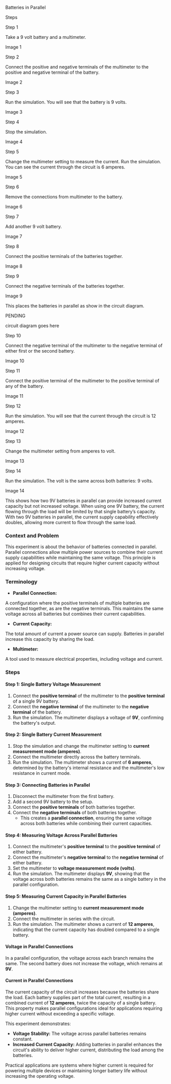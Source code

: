 Batteries in Parallel

Steps

Step 1

Take a 9 volt battery and a multimeter.

Image 1

Step 2

Connect the positive and negative terminals of the multimeter to the positive and negative terminal of the battery.

Image 2

Step 3

Run the simulation. You will see that the battery is 9 volts.

Image 3

Step 4

Stop the simulation.

Image 4

Step 5

Change the multimeter setting to measure the current. Run the simulation. You can see the current through the circuit is 6 amperes.

Image 5

Step 6

Remove the connections from multimeter to the battery.

Image 6

Step 7

Add another 9 volt battery.

Image 7

Step 8

Connect the positive terminals of the batteries together.

Image 8

Step 9

Connect the negative terminals of the batteries together.

Image 9

This places the batteries in parallel as show in the circuit diagram.

PENDING

circuit diagram goes here

Step 10

Connect the negative terminal of the multimeter to the negative terminal of either first or the second battery.

Image 10

Step 11

Connect the positive terminal of the multimeter to the positive terminal of any of the battery.

Image 11

Step 12

Run the simulation. You will see that the current through the circuit is 12 amperes.

Image 12

Step 13

Change the multimeter setting from amperes to volt.

Image 13

Step 14

Run the simulation. The volt is the same across both batteries: 9 volts.

Image 14

This shows how two 9V batteries in parallel can provide increased current capacity but not increased voltage. When using one 9V battery, the current flowing through the load will be limited by that single battery’s capacity. With two 9V batteries in parallel, the current supply capability effectively doubles, allowing more current to flow through the same load.

### Context and Problem

This experiment is about the behavior of batteries connected in parallel. Parallel connections allow multiple power sources to combine their current supply capabilities while maintaining the same voltage. This principle is applied for designing circuits that require higher current capacity without increasing voltage.

### Terminology

- **Parallel Connection:**

A configuration where the positive terminals of multiple batteries are connected together, as are the negative terminals. This maintains the same voltage across all batteries but combines their current capabilities.

- **Current Capacity:**

The total amount of current a power source can supply. Batteries in parallel increase this capacity by sharing the load.

- **Multimeter:**

A tool used to measure electrical properties, including voltage and current.

### Steps

#### **Step 1: Single Battery Voltage Measurement**

1. Connect the **positive terminal** of the multimeter to the **positive terminal** of a single 9V battery.
2. Connect the **negative terminal** of the multimeter to the **negative terminal** of the battery.
3. Run the simulation. The multimeter displays a voltage of **9V**, confirming the battery's output.

#### **Step 2: Single Battery Current Measurement**

1. Stop the simulation and change the multimeter setting to **current measurement mode (amperes)**.
2. Connect the multimeter directly across the battery terminals.
3. Run the simulation. The multimeter shows a current of **6 amperes**, determined by the battery's internal resistance and the multimeter's low resistance in current mode.

#### **Step 3: Connecting Batteries in Parallel**

1. Disconnect the multimeter from the first battery.
2. Add a second 9V battery to the setup.
3. Connect the **positive terminals** of both batteries together.
4. Connect the **negative terminals** of both batteries together.
   - This creates a **parallel connection**, ensuring the same voltage across both batteries while combining their current capacities.

#### **Step 4: Measuring Voltage Across Parallel Batteries**

1. Connect the multimeter's **positive terminal** to the **positive terminal** of either battery.
2. Connect the multimeter's **negative terminal** to the **negative terminal** of either battery.
3. Set the multimeter to **voltage measurement mode (volts)**.
4. Run the simulation. The multimeter displays **9V**, showing that the voltage across both batteries remains the same as a single battery in the parallel configuration.

#### **Step 5: Measuring Current Capacity in Parallel Batteries**

1. Change the multimeter setting to **current measurement mode (amperes)**.
2. Connect the multimeter in series with the circuit.
3. Run the simulation. The multimeter shows a current of **12 amperes**, indicating that the current capacity has doubled compared to a single battery.

#### Voltage in Parallel Connections

In a parallel configuration, the voltage across each branch remains the same. The second battery does not increase the voltage, which remains at **9V**.

#### Current in Parallel Connections

The current capacity of the circuit increases because the batteries share the load. Each battery supplies part of the total current, resulting in a combined current of **12 amperes**, twice the capacity of a single battery. This property makes parallel configurations ideal for applications requiring higher current without exceeding a specific voltage.

This experiment demonstrates:

- **Voltage Stability:** The voltage across parallel batteries remains constant.
- **Increased Current Capacity:** Adding batteries in parallel enhances the circuit's ability to deliver higher current, distributing the load among the batteries.

Practical applications are systems where higher current is required for powering multiple devices or maintaining longer battery life without increasing the operating voltage.
